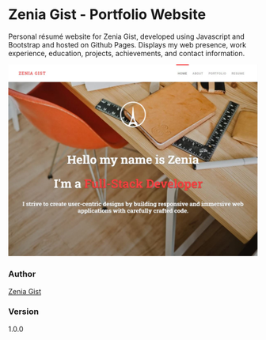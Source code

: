 # Zenia Gist - Portfolio Website

Personal résumé website for Zenia Gist, developed using Javascript and Bootstrap and hosted on Github Pages. 
Displays my web presence, work experience, education, projects, achievements, and contact information.

![Portfolio Website](/img/portfoliowebsite.jpg)

### Author

[Zenia Gist](https://zeniagist.github.io)

### Version

1.0.0
